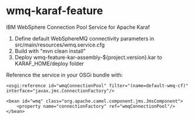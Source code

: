 # wmq-karaf-feature
IBM WebSphere Connection Pool Service for Apache Karaf

1. Define default WebSphereMQ connectivity parameters in src/main/resources/wmq.service.cfg
2. Build with "mvn clean install"
3. Deploy wmq-feature-kar-assembly-${project.version}.kar to KARAF_HOME/deploy folder

Reference the service in your OSGi bundle with:

```
<osgi:reference id="wmqConnectionPool" filter="(name=default-wmq-cf)" interface="javax.jms.ConnectionFactory"/>

<bean id="wmq" class="org.apache.camel.component.jms.JmsComponent">
    <property name="connectionFactory" ref="wmqConnectionPool"/>
</bean>
```
